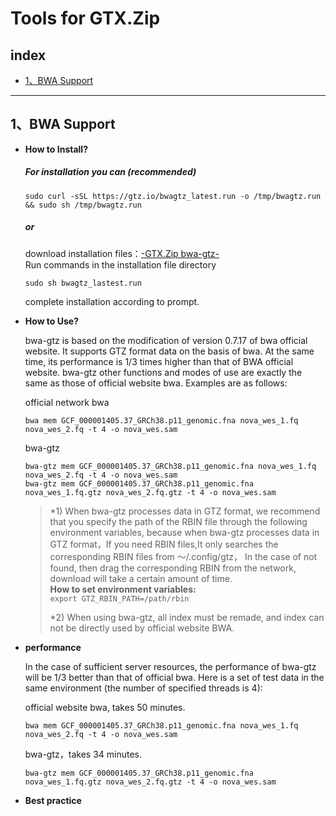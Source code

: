 # Tools for GTX.Zip   
## index
- [1、BWA Support](#bwa)  
 
-----------------------------------------
## 1、BWA Support <span id="bwa"></span>  


- **How to Install?**

	##### For installation you can (recommended)  
	  
	`sudo curl -sSL https://gtz.io/bwagtz_latest.run -o /tmp/bwagtz.run && sudo sh /tmp/bwagtz.run`    
	  
	##### or 
	download installation files：[-GTX.Zip bwa-gtz-]( https://gtz.io/bwagtz_latest.run )  
	Run commands in the installation file directory   
	  
	`sudo sh bwagtz_lastest.run`  
	  
	complete installation according to prompt. 
	
- **How to Use?**

	bwa-gtz is based on the modification of version 0.7.17 of bwa official website. It supports GTZ format data on the  basis of bwa. At the same time, its performance is 1/3 times higher than that of BWA official website.
	bwa-gtz other functions and modes of use are exactly the same as those of official website bwa. Examples are as follows:
	
	official network bwa  
	  
	`bwa mem GCF_000001405.37_GRCh38.p11_genomic.fna nova_wes_1.fq nova_wes_2.fq -t 4 -o nova_wes.sam`  

	bwa-gtz  
	   
	`bwa-gtz mem GCF_000001405.37_GRCh38.p11_genomic.fna nova_wes_1.fq nova_wes_2.fq -t 4 -o nova_wes.sam`  
	`bwa-gtz mem GCF_000001405.37_GRCh38.p11_genomic.fna nova_wes_1.fq.gtz nova_wes_2.fq.gtz -t 4 -o nova_wes.sam`   
	  
	
	
	>\*1) When bwa-gtz processes data in GTZ format, we recommend that you specify the path of the RBIN file 
	>through the following environment variables, because when bwa-gtz processes data in GTZ format，If you 
	>need RBIN files,It only searches the corresponding RBIN files from ～/.config/gtz， In the case of not 
	>found, then drag the corresponding RBIN from the network, download will take a certain amount of time.  
	>**How to set environment variables:**  
	>    `export GTZ_RBIN_PATH=/path/rbin`  
	>    
	>\*2) When using bwa-gtz, all index must be remade, and index can not be directly used by official website BWA.
	
	
- **performance**

	In the case of sufficient server resources, the performance of bwa-gtz will be 1/3 better than that of official bwa. Here is a set of test data in the same environment (the number of specified threads is 4):
	
	official website bwa, takes 50 minutes.

	`bwa mem GCF_000001405.37_GRCh38.p11_genomic.fna nova_wes_1.fq nova_wes_2.fq -t 4 -o nova_wes.sam`

	bwa-gtz，takes 34 minutes.

	`bwa-gtz mem GCF_000001405.37_GRCh38.p11_genomic.fna nova_wes_1.fq.gtz nova_wes_2.fq.gtz -t 4 -o nova_wes.sam`
	
	
- **Best practice**  


